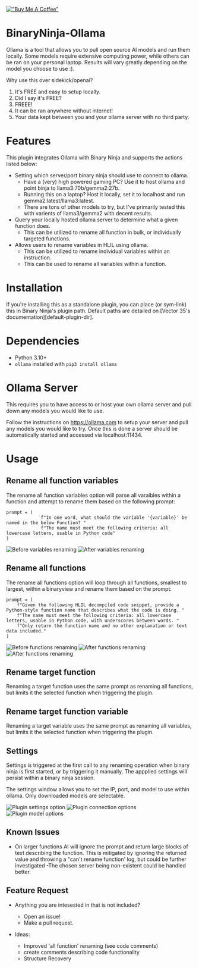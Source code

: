 [!["Buy Me A Coffee"](https://www.buymeacoffee.com/assets/img/custom_images/orange_img.png)](https://www.buymeacoffee.com/ahaggard)

# BinaryNinja-Ollama

Ollama is a tool that allows you to pull open source AI models and run them locally.
Some models require extensive computing power, while others can be ran on your personal laptop.
Results will vary greatly depending on the model you choose to use :).

Why use this over sidekick/openai?
1. It's FREE and easy to setup locally.
2. Did I say it's FREE?
3. FREEE!
4. It can be ran anywhere without internet!
5. Your data kept between you and your ollama server with no third party.

# Features
This plugin integrates Ollama with Binary Ninja and supports the actions listed below:

- Setting which server/port binary ninja should use to connect to ollama.
  - Have a (very) high powered gaming PC? Use it to host ollama and point binja to llama3:70b/gemma2:27b.
  - Running this on a laptop? Host it locally, set it to localhost and run gemma2:latest/llama3:latest.
  - There are tons of other models to try, but I've primarily tested this with varients of llama3/gemma2 with decent results.
- Query your locally hosted ollama server to determine what a given function does.
  - This can be utilized to rename all function in bulk, or individually targeted functions.
- Allows users to rename variables in HLIL using ollama.
  - This can be utilized to rename individual variables within an instruction.
  - This can be used to rename all variables within a function.

# Installation

If you're installing this as a standalone plugin, you can place (or sym-link)
this in Binary Ninja's plugin path. Default paths are detailed on
[Vector 35's documentation][default-plugin-dir].

# Dependencies

- Python 3.10+
- `ollama` installed with `pip3 install ollama`

# Ollama Server 

This requires you to have access to or host your own ollama server and pull down any models you would like to use.

Follow the instructions on https://ollama.com to setup your server and pull any models you would like to try.
Once this is done a server should be automatically started and accessed via localhost:11434.

# Usage

## Rename all function variables

The rename all function variables option will parse all varaibles within a function and attempt to rename them based on the following prompt:

```
prompt = (
             f"In one word, what should the variable '{variable}' be named in the below Function? "
             f"The name must meet the following criteria: all lowercase letters, usable in Python code"
)

```

![Before variables renaming](https://github.com/ahaggard2013/binaryninja-ollama/blob/main/resources/ls-rename-all-variables-before.png?raw=true)
![After variables renaming](https://github.com/ahaggard2013/binaryninja-ollama/blob/main/resources/ls-rename-all-variables-after.png?raw=true)

## Rename all functions
The rename all functions option will loop through all functions, smallest to largest, within a binaryview and rename them based on the prompt:

```
prompt = (
    f"Given the following HLIL decompiled code snippet, provide a Python-style function name that describes what the code is doing. "
    f"The name must meet the following criteria: all lowercase letters, usable in Python code, with underscores between words. "
    f"Only return the function name and no other explanation or text data included."
)
```

![Before functions renaming](https://github.com/ahaggard2013/binaryninja-ollama/blob/main/resources/ls-rename-all-func-before.png?raw=true)
![After functions renaming](https://github.com/ahaggard2013/binaryninja-ollama/blob/main/resources/ls-rename-all-func-after.png?raw=true)
![After functions renaming](https://github.com/ahaggard2013/binaryninja-ollama/blob/main/resources/ls-rename-all-func-after2.png?raw=true)

## Rename target function
Renaming a target function uses the same prompt as renaming all functions, but limits it the selected function when triggering the plugin.

## Rename target function variable
Renaming a target variable uses the same prompt as renaming all variables, but limits it the selected function when triggering the plugin.

## Settings
Settings is triggered at the first call to any renaming operation when binary ninja is first started, or by triggering it manually. The appplied settings will persist within a binary ninja session.

The settings window allows you to set the IP, port, and model to use within ollama. Only downloaded models are selectable.


![Plugin settings option](https://github.com/ahaggard2013/binaryninja-ollama/blob/main/resources/settings-options.png?raw=true)
![Plugin connection options](https://github.com/ahaggard2013/binaryninja-ollama/blob/main/resources/settings-connection.png?raw=true)
![Plugin model options](https://github.com/ahaggard2013/binaryninja-ollama/blob/main/resources/settings-model.png?raw=true)

## Known Issues
- On larger functions AI will ignore the prompt and return large blocks of text describing the function. This is mitigated by ignoring the returned value and throwing a "can't rename function' log, but could be further investigated
-The chosen server being non-existent could be handled better.

## Feature Request
- Anything you are intesested in that is not included? 
    - Open an issue!
    - Make a pull request.

- Ideas:
    - Improved 'all function' renaming (see code comments)
    - create comments describing code functionality
    - Structure Recovery
